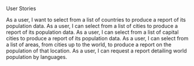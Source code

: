 User Stories

As a user, I want to select from a list of countries to produce a report of its population data.
As a user, I can select from a list of cities to produce a report of its population data.
As a user, I can select from a list of capital cities to produce a report of its population data.
As a user, I can select from a list of areas, from cities up to the world, to produce a report on the population of that location.
As a user, I can request a report detailing world population by languages.
